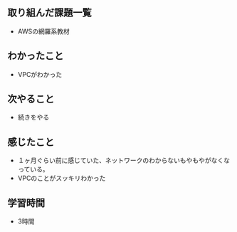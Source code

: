 ## 取り組んだ課題一覧
- AWSの網羅系教材    

## わかったこと
- VPCがわかった

## 次やること
- 続きをやる

## 感じたこと
- １ヶ月ぐらい前に感じていた、ネットワークのわからないもやもやがなくなっている。
- VPCのことがスッキリわかった

## 学習時間
- 3時間